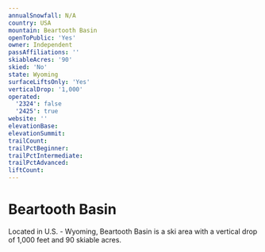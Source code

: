 ```yaml
---
annualSnowfall: N/A
country: USA
mountain: Beartooth Basin
openToPublic: 'Yes'
owner: Independent
passAffiliations: ''
skiableAcres: '90'
skied: 'No'
state: Wyoming
surfaceLiftsOnly: 'Yes'
verticalDrop: '1,000'
operated:
  '2324': false
  '2425': true
website: ''
elevationBase:
elevationSummit:
trailCount:
trailPctBeginner:
trailPctIntermediate:
trailPctAdvanced:
liftCount:
---
```



# Beartooth Basin

Located in U.S. - Wyoming, Beartooth Basin is a ski area with a vertical drop of 1,000 feet and 90 skiable acres.
